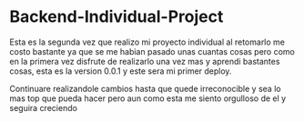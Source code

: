 # Backend-Individual-Project
Esta es la segunda vez que realizo mi proyecto individual al retomarlo me costo bastante ya que se me habian pasado unas cuantas cosas pero como en la primera vez disfrute de realizarlo una vez mas y aprendi bastantes cosas, esta es la version 0.0.1 y este sera mi primer deploy. 

Continuare realizandole cambios hasta que quede irreconocible y sea lo mas top que pueda hacer pero aun como esta me siento orgulloso de el y seguira creciendo 
